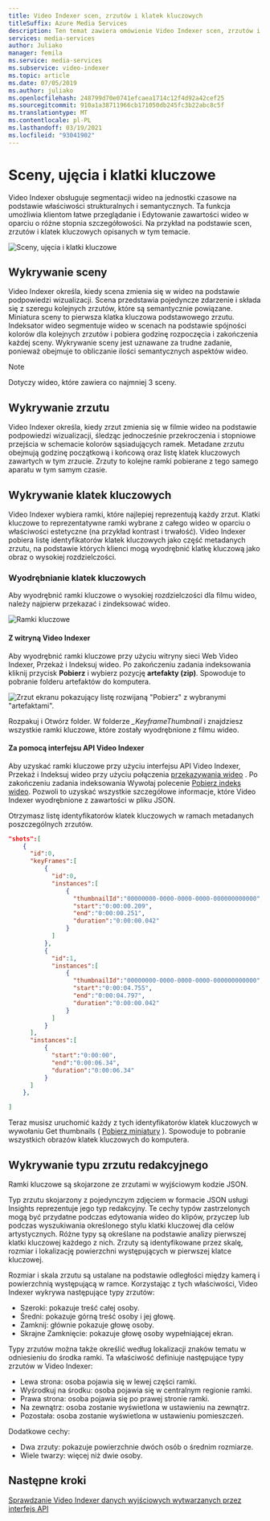 ```yaml
---
title: Video Indexer scen, zrzutów i klatek kluczowych
titleSuffix: Azure Media Services
description: Ten temat zawiera omówienie Video Indexer scen, zrzutów i klatek kluczowych.
services: media-services
author: Juliako
manager: femila
ms.service: media-services
ms.subservice: video-indexer
ms.topic: article
ms.date: 07/05/2019
ms.author: juliako
ms.openlocfilehash: 248799d70e0741efcaea1714c12f4d92a42cef25
ms.sourcegitcommit: 910a1a38711966cb171050db245fc3b22abc8c5f
ms.translationtype: MT
ms.contentlocale: pl-PL
ms.lasthandoff: 03/19/2021
ms.locfileid: "93041902"
---
```

# <a name="scenes-shots-and-keyframes"></a>Sceny, ujęcia i klatki kluczowe

Video Indexer obsługuje segmentacji wideo na jednostki czasowe na podstawie właściwości strukturalnych i semantycznych. Ta funkcja umożliwia klientom łatwe przeglądanie i Edytowanie zawartości wideo w oparciu o różne stopnia szczegółowości. Na przykład na podstawie scen, zrzutów i klatek kluczowych opisanych w tym temacie.   

![Sceny, ujęcia i klatki kluczowe](./media/scenes-shots-keyframes/scenes-shots-keyframes.png)
 
## <a name="scene-detection"></a>Wykrywanie sceny  
 
Video Indexer określa, kiedy scena zmienia się w wideo na podstawie podpowiedzi wizualizacji. Scena przedstawia pojedyncze zdarzenie i składa się z szeregu kolejnych zrzutów, które są semantycznie powiązane. Miniatura sceny to pierwsza klatka kluczowa podstawowego zrzutu. Indeksator wideo segmentuje wideo w scenach na podstawie spójności kolorów dla kolejnych zrzutów i pobiera godzinę rozpoczęcia i zakończenia każdej sceny. Wykrywanie sceny jest uznawane za trudne zadanie, ponieważ obejmuje to obliczanie ilości semantycznych aspektów wideo.

> [!NOTE]
> Dotyczy wideo, które zawiera co najmniej 3 sceny.

## <a name="shot-detection"></a>Wykrywanie zrzutu

Video Indexer określa, kiedy zrzut zmienia się w filmie wideo na podstawie podpowiedzi wizualizacji, śledząc jednocześnie przekroczenia i stopniowe przejścia w schemacie kolorów sąsiadujących ramek. Metadane zrzutu obejmują godzinę początkową i końcową oraz listę klatek kluczowych zawartych w tym zrzucie. Zrzuty to kolejne ramki pobierane z tego samego aparatu w tym samym czasie.

## <a name="keyframe-detection"></a>Wykrywanie klatek kluczowych

Video Indexer wybiera ramki, które najlepiej reprezentują każdy zrzut. Klatki kluczowe to reprezentatywne ramki wybrane z całego wideo w oparciu o właściwości estetyczne (na przykład kontrast i trwałość). Video Indexer pobiera listę identyfikatorów klatek kluczowych jako część metadanych zrzutu, na podstawie których klienci mogą wyodrębnić klatkę kluczową jako obraz o wysokiej rozdzielczości.  

### <a name="extracting-keyframes"></a>Wyodrębnianie klatek kluczowych

Aby wyodrębnić ramki kluczowe o wysokiej rozdzielczości dla filmu wideo, należy najpierw przekazać i zindeksować wideo.

![Ramki kluczowe](./media/scenes-shots-keyframes/extracting-keyframes.png)

#### <a name="with-the-video-indexer-website"></a>Z witryną Video Indexer

Aby wyodrębnić ramki kluczowe przy użyciu witryny sieci Web Video Indexer, Przekaż i Indeksuj wideo. Po zakończeniu zadania indeksowania kliknij przycisk **Pobierz** i wybierz pozycję **artefakty (zip)**. Spowoduje to pobranie folderu artefaktów do komputera. 

![Zrzut ekranu pokazujący listę rozwijaną "Pobierz" z wybranymi "artefaktami".](./media/scenes-shots-keyframes/extracting-keyframes2.png)
 
Rozpakuj i Otwórz folder. W folderze *_KeyframeThumbnail* i znajdziesz wszystkie ramki kluczowe, które zostały wyodrębnione z filmu wideo. 

#### <a name="with-the-video-indexer-api"></a>Za pomocą interfejsu API Video Indexer

Aby uzyskać ramki kluczowe przy użyciu interfejsu API Video Indexer, Przekaż i Indeksuj wideo przy użyciu połączenia [przekazywania wideo](https://api-portal.videoindexer.ai/docs/services/Operations/operations/Upload-Video?) . Po zakończeniu zadania indeksowania Wywołaj polecenie [Pobierz indeks wideo](https://api-portal.videoindexer.ai/docs/services/Operations/operations/Get-Video-Index?). Pozwoli to uzyskać wszystkie szczegółowe informacje, które Video Indexer wyodrębnione z zawartości w pliku JSON.  

Otrzymasz listę identyfikatorów klatek kluczowych w ramach metadanych poszczególnych zrzutów. 

```json
"shots":[  
    {  
      "id":0,
      "keyFrames":[  
          {  
            "id":0,
            "instances":[  
                {  
                  "thumbnailId":"00000000-0000-0000-0000-000000000000",
                  "start":"0:00:00.209",
                  "end":"0:00:00.251",
                  "duration":"0:00:00.042"
                }
            ]
          },
          {  
            "id":1,
            "instances":[  
                {  
                  "thumbnailId":"00000000-0000-0000-0000-000000000000",
                  "start":"0:00:04.755",
                  "end":"0:00:04.797",
                  "duration":"0:00:00.042"
                }
            ]
          }
      ],
      "instances":[  
          {  
            "start":"0:00:00",
            "end":"0:00:06.34",
            "duration":"0:00:06.34"
          }
      ]
    },

]
```

Teraz musisz uruchomić każdy z tych identyfikatorów klatek kluczowych w wywołaniu Get thumbnails ( [Pobierz miniatury](https://api-portal.videoindexer.ai/docs/services/Operations/operations/Get-Video-Thumbnail?) ). Spowoduje to pobranie wszystkich obrazów klatek kluczowych do komputera. 

## <a name="editorial-shot-type-detection"></a>Wykrywanie typu zrzutu redakcyjnego

Ramki kluczowe są skojarzone ze zrzutami w wyjściowym kodzie JSON. 

Typ zrzutu skojarzony z pojedynczym zdjęciem w formacie JSON usługi Insights reprezentuje jego typ redakcyjny. Te cechy typów zastrzelonych mogą być przydatne podczas edytowania wideo do klipów, przyczep lub podczas wyszukiwania określonego stylu klatki kluczowej dla celów artystycznych. Różne typy są określane na podstawie analizy pierwszej klatki kluczowej każdego z nich. Zrzuty są identyfikowane przez skalę, rozmiar i lokalizację powierzchni występujących w pierwszej klatce kluczowej. 

Rozmiar i skala zrzutu są ustalane na podstawie odległości między kamerą i powierzchnią występującą w ramce. Korzystając z tych właściwości, Video Indexer wykrywa następujące typy zrzutów:

* Szeroki: pokazuje treść całej osoby.
* Średni: pokazuje górną treść osoby i jej głowę.
* Zamknij: głównie pokazuje głowę osoby.
* Skrajne Zamknięcie: pokazuje głowę osoby wypełniającej ekran. 

Typy zrzutów można także określić według lokalizacji znaków tematu w odniesieniu do środka ramki. Ta właściwość definiuje następujące typy zrzutów w Video Indexer:

* Lewa strona: osoba pojawia się w lewej części ramki.
* Wyśrodkuj na środku: osoba pojawia się w centralnym regionie ramki.
* Prawa strona: osoba pojawia się po prawej stronie ramki.
* Na zewnątrz: osoba zostanie wyświetlona w ustawieniu na zewnątrz.
* Pozostała: osoba zostanie wyświetlona w ustawieniu pomieszczeń.

Dodatkowe cechy:

* Dwa zrzuty: pokazuje powierzchnie dwóch osób o średnim rozmiarze.
* Wiele twarzy: więcej niż dwie osoby.


## <a name="next-steps"></a>Następne kroki

[Sprawdzanie Video Indexer danych wyjściowych wytwarzanych przez interfejs API](video-indexer-output-json-v2.md#scenes)
